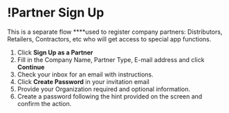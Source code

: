# !Partner Sign Up

This is a separate flow ****used to register company partners: Distributors, Retailers, Contractors, etc who will get access to special app functions.

1. Click **Sign Up as a Partner**
2. Fill in the Company Name, Partner Type, E-mail address and click **Continue**
3. Check your inbox for an email with instructions.
4. Click **Create Password** in your invitation email
5. Provide your Organization required and optional information.
6. Create a password following the hint provided on the screen and confirm the action.

